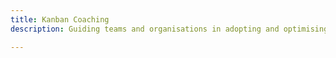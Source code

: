 ```yaml
---
title: Kanban Coaching
description: Guiding teams and organisations in adopting and optimising Kanban practices.

---
```


